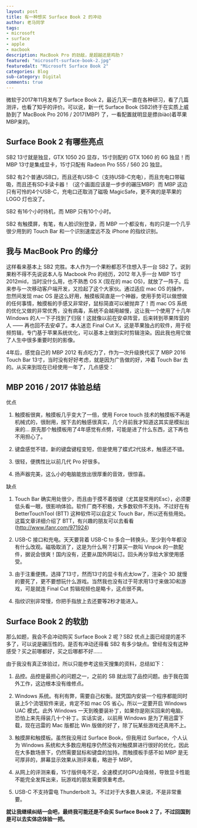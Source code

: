 ```yaml
---
layout: post
title: 有一种想买 Surface Book 2 的冲动
author: 老马同学
tags: 
- microsoft
- surface
- apple
- macbook
description: MacBook Pro 的劲敌，是超越还是鸡肋？
featured: "microsoft-surface-book-2.jpg"
featuredalt: "Microsoft Surface Book 2"
categories: Blog
sub-category: Digital
comments: true
---
```


微软于2017年11月发布了 Surface Book 2，最近几天一直在各种研习，看了几篇测评，也看了知乎的评价。可以说，新一代 Surface Book (SB2)终于在实质上威胁到了 MacBook Pro 2016 / 2017(MBP) 了，一看配置就明显是摽(biào)着苹果MBP来的。

## Surface Book 2 有哪些亮点

SB2 13寸就是独显，GTX 1050 2G 显存，15寸则配的 GTX 1060 的 6G 独显！而 MBP 13寸是集成显卡，15寸只配有 Radeon Pro 555 / 560 2G 独显。

SB2 有2个普通USB口，而且还有USB-C（支持USB-C充电），而且充电口带磁吸，而且还有SD卡读卡器！（这个画面应该是一步步的碾压MBP）而 MBP 这边只有可怜的4个USB-C，充电口还取消了磁吸 MagicSafe，更不爽的是苹果的 LOGO 灯也没了。

SB2 有16个小时待机，而 MBP 只有10个小时。

SB2 有触摸屏，有笔，有人脸识别登录，而 MBP 一个都没有，有的只是一个几乎很少用到的 Touch Bar 和一个识别速度远不及 iPhone 的指纹识别。

## 我与 MacBook Pro 的缘分

这样看来基本上 SB2 完胜。本人作为一个果粉都忍不住想入手一台 SB2 了。说到果粉不得不先说说本人与 Macbook Pro 的经历，2012 年入手一台 MBP 15寸 2012mid，当时没什么用，也不熟悉 OS X (现在的 mac OS)，就放了一阵子。后来参与一次移动客户端开发，又捡起了这个大家伙。通过适应 mac OS 的操作，忽然间发现 mac OS 是这么好用，触摸板简直是一个神器，使用手势可以做想做的任何事情，触摸板的手感又非常好，鼠标简直可以被抛弃了！而 mac OS 系统的优化又做的非常优秀，没有病毒，系统不会越用越慢，这让我一个使用了十几年 Windows 的人一下子找到了归宿！这就像以前在安卓阵营，后来转到苹果阵营的人 —— 再也回不去安卓了。本人迷恋 Final Cut X，这是苹果独占的软件，用于视频剪辑，专门基于苹果系统优化，可以基本上做到实时剪辑渲染。因此我也用它做了人生中很多重要时刻的影像。

4年后，感觉自己的 MBP 2012 有点吃力了，作为一次升级换代买了 MBP 2016 Touch Bar 13寸，当时没有好好考虑，就是因为广告做的好，冲着 Touch Bar 去的。从买来到现在已经使用一年了，几点感受：

## MBP 2016 / 2017 体验总结

优点

1. 触摸板很爽，触摸板几乎变大了一倍，使用 Force touch 技术的触摸板不再是机械式的，很耐用，按下去的触感很真实，几个月前我才知道这其实是模拟出来的... 原先那个触摸板用了4年感觉有点劈，可能是进了什么东西，这下再也不用担心了。

2. 键盘感觉不错，新的键盘键程变短，但是使用了蝶式2代技术，触感还不错。

3. 很轻，便携性比以前几代 Pro 好很多。

4. 扬声器完美，这么小的电脑能放出很厚重的音效，很惊喜。

缺点

1. Touch Bar 确实用处很少，而且由于摸不着按键（尤其是常用的Esc），必须要低头看一眼，很影响体验。软件厂商不积极，大多数软件不支持。不过好在有 BetterTouchTool (BTT) 这种软件可以自定义 Touch Bar，所以还有些用处。这篇文章详细介绍了 BTT，有兴趣的朋友可以去看看 (http://www.ifanr.com/971924)

2. USB-C 接口和充电。天天要背着 USB-C to 多合一转换头，至少到今年都没有什么改观。磁吸取消了，这是为什么啊？打算买一款叫 Vinpok 的一款配件，据说会很爽！国内没有，还要从国外网站订。回头再分享给大家使用感受。

3. 由于注重便携，选择了13寸，然而13寸的显卡有点太low了，渲染个 3D 就慢的要死了，更不要想玩什么游戏。当然我也没有过于苛求用13寸来做3D和游戏，可是就连 Final Cut 剪辑视频也是略卡，这点很不爽。

4. 指纹识别非常慢，你把手指放上去还要等2秒才能进入。

## Surface Book 2 的软肋

那么如题，我会不会冲动购买 Surface Book 2 呢？SB2 优点上面已经提的差不多了，可以说是碾压性的。是否有冲动还得看 SB2 有多少缺点。曾经有没有这种感受？买之前哪都好，买之后哪都不好……

由于我没有真正体验过，所以只能参考这些天搜集的资料，总结如下：

1. 品控。品控是最担心的问题之一，之前的 SB 就出现了品控问题。由于我在国外工作，这边根本没有维修点。

2. Windows 系统。有利有弊，需要自己权衡。就凭国内安装一个程序都能同时装上5个流氓软件来说，肯定不如 mac OS 省心。所以一定要开启 Windows UAC 模式。此外 Windows 一天到晚要装补丁，如果你是刚买回来的电脑，恐怕上来先得装几十个补丁。实话实说，以前用 Windows 是为了用迅雷下载，现在迅雷的 Mac 版都比 Win 版做的好了，除了玩某些游戏还真用不上。

3. 触摸屏和触摸板。虽然我没用过 Surface Book，但我用过 Surface，个人认为 Windows 系统和大多数应用程序仍然没有对触摸屏进行很好的优化，因此在大多数场景下，仍然需要鼠标和键盘的加持。而触摸板手感不如 MBP 是无可厚非的，屏幕显示效果从测评来看，略逊于 MBP。

4. 从网上的评测来看，15寸版供电不足，全速模式时GPU会降频，导致显卡性能不能完全发挥出来，玩游戏的朋友需要慎重考虑。

5. USB-C 不支持雷电 Thunderbolt 3。不过对于大多数人来说，不是非常重要。

**就让我继续纠结一会吧，最终我可能还是不会买 Surface Book 2 了，不过回国到是可以去实体店体验一把。**